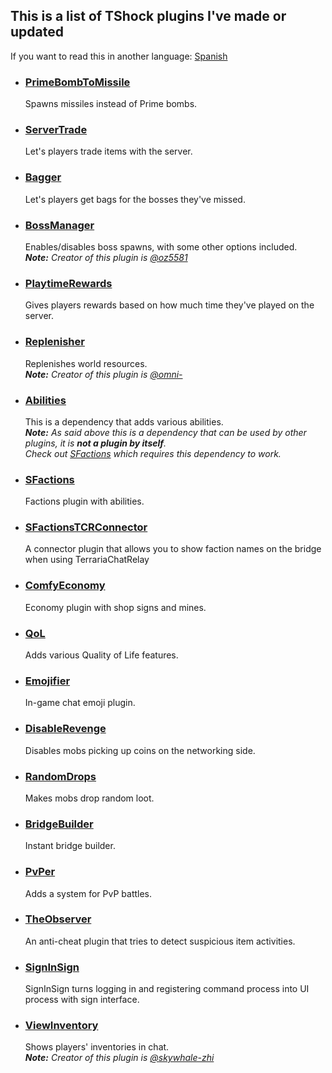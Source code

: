 ## This is a list of TShock plugins I've made or updated

If you want to read this in another language: [Spanish](https://github.com/Soof4/TShockPlugins/blob/main/README_SPANISH.md)

+ ### [PrimeBombToMissile](https://github.com/Soof4/PrimeBombToMissile)
     Spawns missiles instead of Prime bombs.

+ ### [ServerTrade](https://github.com/Soof4/ServerTrade)
     Let's players trade items with the server.

+ ### [Bagger](https://github.com/Soof4/Bagger)
     Let's players get bags for the bosses they've missed.

+ ### [BossManager](https://github.com/Soof4/BossManager)
     Enables/disables boss spawns, with some other options included. <br>
     _**Note:** Creator of this plugin is [@oz5581](https://github.com/oz5581)_

+ ### [PlaytimeRewards](https://github.com/Soof4/PlaytimeRewards)
     Gives players rewards based on how much time they've played on the server.

+ ### [Replenisher](https://github.com/Soof4/Replenisher)
     Replenishes world resources. <br>
     _**Note:** Creator of this plugin is [@omni-](https://github.com/omni-)_

+ ### [Abilities](https://github.com/Soof4/Abilities)
     This is a dependency that adds various abilities. <br>
     _**Note:** As said above this is a dependency that can be used by other plugins, it is **not a plugin by itself**. <br>
     Check out [SFactions](https://github.com/Soof4/SFactions) which requires this dependency to work._

+ ### [SFactions](https://github.com/Soof4/SFactions)
     Factions plugin with abilities.
  
+ ### [SFactionsTCRConnector](https://github.com/Soof4/SFactionsTCRConnector)
     A connector plugin that allows you to show faction names on the bridge when using TerrariaChatRelay 

+ ### [ComfyEconomy](https://github.com/Soof4/ComfyEconomy)
     Economy plugin with shop signs and mines.

+ ### [QoL](https://github.com/Soof4/QoL)
     Adds various Quality of Life features. 

+ ### [Emojifier](https://github.com/Soof4/Emojifier)
     In-game chat emoji plugin.

+ ### [DisableRevenge](https://github.com/Soof4/DisableRevenge)
     Disables mobs picking up coins on the networking side.

+ ### [RandomDrops](https://github.com/Soof4/RandomDrops)
     Makes mobs drop random loot.

+ ### [BridgeBuilder](https://github.com/Soof4/BridgeBuilder)
     Instant bridge builder.

+ ### [PvPer](https://github.com/Soof4/PvPer)
     Adds a system for PvP battles.
     
+ ### [TheObserver](https://github.com/Soof4/TheObserver)
     An anti-cheat plugin that tries to detect suspicious item activities.
  
+ ### [SignInSign](https://github.com/Soof4/SignInSign)
     SignInSign turns logging in and registering command process into UI process with sign interface.

+ ### [ViewInventory](https://github.com/Soof4/ViewInventory)
     Shows players' inventories in chat. <br>
     _**Note:** Creator of this plugin is [@skywhale-zhi](https://github.com/skywhale-zhi)_
